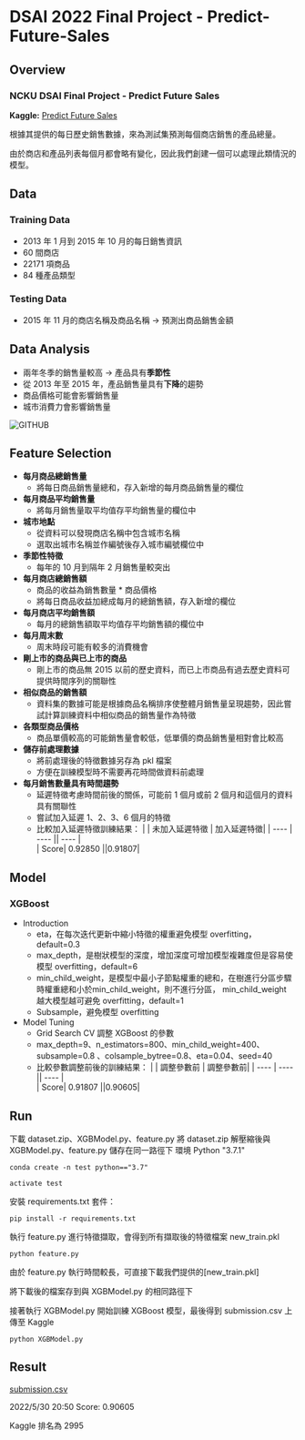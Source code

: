 # DSAI 2022 Final Project - Predict-Future-Sales

## Overview
### NCKU DSAI Final Project - Predict Future Sales

**Kaggle:** [Predict Future Sales](https://www.kaggle.com/competitions/competitive-data-science-predict-future-sales/leaderboard)

根據其提供的每日歷史銷售數據，來為測試集預測每個商店銷售的產品總量。

由於商店和產品列表每個月都會略有變化，因此我們創建一個可以處理此類情況的模型。

## Data
### Training Data
* 2013 年 1 月到 2015 年 10 月的每日銷售資訊
* 60 間商店
* 22171 項商品
* 84 種產品類型

### Testing Data
* 2015 年 11 月的商店名稱及商品名稱 → 預測出商品銷售金額

## Data Analysis
* 兩年冬季的銷售量較高 → 產品具有**季節性**
* 從 2013 年至 2015 年，產品銷售量具有**下降**的趨勢
* 商品價格可能會影響銷售量
* 城市消費力會影響銷售量

![GITHUB](https://github.com/hardychang/DSAI2022_Final-Predict-Future-Sales/blob/main/trend.png)

## Feature Selection
* **每月商品總銷售量**
  * 將每日商品銷售量總和，存入新增的每月商品銷售量的欄位
* **每月商品平均銷售量**
  * 將每月銷售量取平均值存平均銷售量的欄位中
* **城市地點**
  * 從資料可以發現商店名稱中包含城市名稱
  * 選取出城市名稱並作編號後存入城市編號欄位中
* **季節性特徵**
  * 每年的 10 月到隔年 2 月銷售量較突出
* **每月商店總銷售額**
  * 商品的收益為銷售數量 * 商品價格
  * 將每日商品收益加總成每月的總銷售額，存入新增的欄位
* **每月商店平均銷售額**
  * 每月的總銷售額取平均值存平均銷售額的欄位中
* **每月周末數**
  * 周末時段可能有較多的消費機會
* **剛上市的商品與已上市的商品**
  * 剛上市的商品無 2015 以前的歷史資料，而已上市商品有過去歷史資料可提供時間序列的關聯性
* **相似商品的銷售額**
  * 資料集的數據可能是根據商品名稱排序使整體月銷售量呈現趨勢，因此嘗試計算訓練資料中相似商品的銷售量作為特徵
* **各類型商品價格**
  * 商品單價較高的可能銷售量會較低，低單價的商品銷售量相對會比較高
* **儲存前處理數據**
  * 將前處理後的特徵數據另存為 pkl 檔案
  * 方便在訓練模型時不需要再花時間做資料前處理
* **每月銷售數量具有時間趨勢**
  * 延遲特徵考慮時間前後的關係，可能前 1 個月或前 2 個月和這個月的資料具有關聯性
  * 嘗試加入延遲 1、2、3、6 個月的特徵
  * 比較加入延遲特徵訓練結果：
| | 未加入延遲特徵 | 加入延遲特徵|
| ---- | ---- || ---- |     
| Score| 0.92850 ||0.91807|

## Model
### XGBoost
* Introduction
  * eta，在每次迭代更新中縮小特徵的權重避免模型 overfitting，default=0.3
  * max_depth，是樹狀模型的深度，增加深度可增加模型複雜度但是容易使模型 overfitting，default=6
  * min_child_weight，是模型中最小子節點權重的總和，在樹進行分區步驟時權重總和小於min_child_weight，則不進行分區， min_child_weight 越大模型越可避免 overfitting，default=1
  * Subsample，避免模型 overfitting
* Model Tuning
  * Grid Search CV 調整 XGBoost 的參數
  * max_depth=9、n_estimators=800、min_child_weight=400、 subsample=0.8 、colsample_bytree=0.8、eta=0.04、seed=40
  * 比較參數調整前後的訓練結果：
| | 調整參數前 |  調整參數前|
| ---- | ---- || ---- |     
| Score| 0.91807 ||0.90605|


## Run

下載 dataset.zip、XGBModel.py、feature.py
將 dataset.zip 解壓縮後與 XGBModel.py、feature.py 儲存在同一路徑下
環境 Python "3.7.1"

```
conda create -n test python=="3.7"
```
```
activate test
```
安裝 requirements.txt 套件：
```
pip install -r requirements.txt
```
執行 feature.py 進行特徵擷取，會得到所有擷取後的特徵檔案 new_train.pkl
```
python feature.py
```
由於 feature.py 執行時間較長，可直接下載我們提供的[new_train.pkl]

將下載後的檔案存到與 XGBModel.py 的相同路徑下

接著執行 XGBModel.py 開始訓練 XGBoost 模型，最後得到 submission.csv 上傳至 Kaggle
```
python XGBModel.py
```
## Result
[submission.csv](https://github.com/fylin625/DSAI2022_HW1-Electricity-Forcasting/blob/main/submission.csv)

2022/5/30 20:50 Score: 0.90605 

Kaggle 排名為 2995
